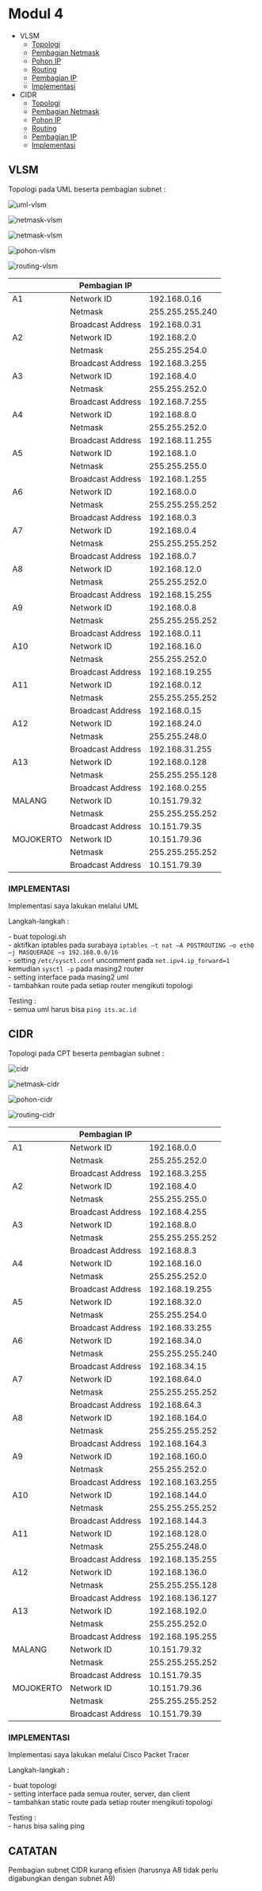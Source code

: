 # Modul 4

 - VLSM
	 * <a href="#topologi-vlsm">Topologi</a>
	 * <a href="#netmask-vlsm">Pembagian Netmask</a>
	 * <a href="#pohon-vlsm">Pohon IP</a>
     * <a href="#routing-vlsm">Routing</a>
     * <a href="#pembagian-ip-vlsm">Pembagian IP</a>
     * <a href="#implementasi-vlsm">Implementasi</a>
 - CIDR
	 * <a href="#topologi-cidr">Topologi</a>
	 * <a href="#netmask-cidr">Pembagian Netmask</a>
	 * <a href="#pohon-cidr">Pohon IP</a>
     * <a href="#routing-cidr">Routing</a>
     * <a href="#pembagian-ip-cidr">Pembagian IP</a>
     * <a href="#implementasi-cidr">Implementasi</a>

## VLSM
<justify></justify>
<a id="topologi-vlsm"></a>
<p></p>
<p>Topologi pada UML beserta pembagian subnet : </p>

![uml-vlsm](img/uml-vlsm.png)
<a id="netmask-vlsm"></a>
<p></p>

![netmask-vlsm](img/netmask-vlsm.png)

![netmask-vlsm](img/rekap-netmask-vlsm.png)

<a id="pohon-vlsm"></a>
<p></p>

![pohon-vlsm](img/pohon-vlsm.png)

<a id="routing-vlsm"></a>
<p></p>

![routing-vlsm](img/routing-vlsm.png)

<a id="pembagian-ip-vlsm"></a>
<p></p>

|              | Pembagian IP      |                  |
|--------------|-------------------|------------------|
| A1           | Network ID        | 192.168.0.16     |
|              | Netmask           | 255.255.255.240  |
|              | Broadcast Address | 192.168.0.31     |
| A2           | Network ID        | 192.168.2.0      |
|              | Netmask           | 255.255.254.0    |
|              | Broadcast Address | 192.168.3.255    |
| A3           | Network ID        | 192.168.4.0      |
|              | Netmask           | 255.255.252.0    |
|              | Broadcast Address | 192.168.7.255    |
| A4           | Network ID        | 192.168.8.0      |
|              | Netmask           | 255.255.252.0    |
|              | Broadcast Address | 192.168.11.255   |
| A5           | Network ID        | 192.168.1.0      |
|              | Netmask           | 255.255.255.0    |
|              | Broadcast Address | 192.168.1.255    |
| A6           | Network ID        | 192.168.0.0      |
|              | Netmask           | 255.255.255.252  |
|              | Broadcast Address | 192.168.0.3      |
| A7           | Network ID        | 192.168.0.4      |
|              | Netmask           | 255.255.255.252  |
|              | Broadcast Address | 192.168.0.7      |
| A8           | Network ID        | 192.168.12.0     |
|              | Netmask           | 255.255.252.0    |
|              | Broadcast Address | 192.168.15.255   |
| A9           | Network ID        | 192.168.0.8      |
|              | Netmask           | 255.255.255.252  |
|              | Broadcast Address | 192.168.0.11     |
| A10          | Network ID        | 192.168.16.0     |
|              | Netmask           | 255.255.252.0    |
|              | Broadcast Address | 192.168.19.255   |
| A11          | Network ID        | 192.168.0.12     |
|              | Netmask           | 255.255.255.252  |
|              | Broadcast Address | 192.168.0.15     |
| A12          | Network ID        | 192.168.24.0     |
|              | Netmask           | 255.255.248.0    |
|              | Broadcast Address | 192.168.31.255   |
| A13          | Network ID        | 192.168.0.128    |
|              | Netmask           | 255.255.255.128  |
|              | Broadcast Address | 192.168.0.255    |
| MALANG       | Network ID        | 10.151.79.32     |
|              | Netmask           | 255.255.255.252  |
|              | Broadcast Address | 10.151.79.35     |
| MOJOKERTO    | Network ID        | 10.151.79.36     |
|              | Netmask           | 255.255.255.252  |
|              | Broadcast Address | 10.151.79.39     |

<a id="implementasi-vlsm"></a>
<p></p>

### IMPLEMENTASI
<p>Implementasi saya lakukan melalui UML</p>

<p>Langkah-langkah :</p>
<p>- buat topologi.sh <br>
- aktifkan iptables pada surabaya <code>iptables –t nat –A POSTROUTING –o eth0 –j MASQUERADE –s 192.168.0.0/16</code><br>
- setting <code>/etc/sysctl.conf</code> uncomment pada <code>net.ipv4.ip_forward=1</code> kemudian <code>sysctl -p</code> pada masing2 router<br>
- setting interface pada masing2 uml<br>
- tambahkan route pada setiap router mengikuti topologi</p>

<p>Testing :<br>
- semua uml harus bisa <code>ping its.ac.id</code></p>

</justify>

## CIDR
<justify>
<a id="topologi-cidr"></a>
<p></p>
<p>Topologi pada CPT beserta pembagian subnet : </p>

![cidr](img/cidr.png)
<a id="netmask-cidr"></a>
<p></p>

![netmask-cidr](img/netmask-cidr.png)

<a id="pohon-cidr"></a>
<p></p>

![pohon-cidr](img/pohon-cidr.png)

<a id="routing-cidr"></a>
<p></p>

![routing-cidr](img/routing-cidr.png)

<a id="pembagian-ip-cidr"></a>
<p></p>

|              |   Pembagian IP    |                  |
|--------------|-------------------|------------------|
| A1           | Network ID        | 192.168.0.0      |
|              | Netmask           | 255.255.252.0    |
|              | Broadcast Address | 192.168.3.255    |
| A2           | Network ID        | 192.168.4.0      |
|              | Netmask           | 255.255.255.0    |
|              | Broadcast Address | 192.168.4.255    |
| A3           | Network ID        | 192.168.8.0      |
|              | Netmask           | 255.255.255.252  |
|              | Broadcast Address | 192.168.8.3      |
| A4           | Network ID        | 192.168.16.0     |
|              | Netmask           | 255.255.252.0    |
|              | Broadcast Address | 192.168.19.255   |
| A5           | Network ID        | 192.168.32.0     |
|              | Netmask           | 255.255.254.0    |
|              | Broadcast Address | 192.168.33.255   |
| A6           | Network ID        | 192.168.34.0     |
|              | Netmask           | 255.255.255.240  |
|              | Broadcast Address | 192.168.34.15    |
| A7           | Network ID        | 192.168.64.0     |
|              | Netmask           | 255.255.255.252  |
|              | Broadcast Address | 192.168.64.3     |
| A8           | Network ID        | 192.168.164.0    |
|              | Netmask           | 255.255.255.252  |
|              | Broadcast Address | 192.168.164.3    |
| A9           | Network ID        | 192.168.160.0    |
|              | Netmask           | 255.255.252.0    |
|              | Broadcast Address | 192.168.163.255  |
| A10          | Network ID        | 192.168.144.0    |
|              | Netmask           | 255.255.255.252  |
|              | Broadcast Address | 192.168.144.3    |
| A11          | Network ID        | 192.168.128.0    |
|              | Netmask           | 255.255.248.0    |
|              | Broadcast Address | 192.168.135.255  |
| A12          | Network ID        | 192.168.136.0    |
|              | Netmask           | 255.255.255.128  |
|              | Broadcast Address | 192.168.136.127  |
| A13          | Network ID        | 192.168.192.0    |
|              | Netmask           | 255.255.252.0    |
|              | Broadcast Address | 192.168.195.255  |
| MALANG       | Network ID        | 10.151.79.32     |
|              | Netmask           | 255.255.255.252  |
|              | Broadcast Address | 10.151.79.35     |
| MOJOKERTO    | Network ID        | 10.151.79.36     |
|              | Netmask           | 255.255.255.252  |
|              | Broadcast Address | 10.151.79.39     |

<a id="implementasi-cidr"></a>
<p></p>

### IMPLEMENTASI
<p>Implementasi saya lakukan melalui Cisco Packet Tracer</p>

<p>Langkah-langkah :</p>
<p>- buat topologi <br>
- setting interface pada semua router, server, dan client<br>
- tambahkan static route pada setiap router mengikuti topologi</p>

<p>Testing :<br>
- harus bisa saling ping</p>

</justify>

## CATATAN
<justify>
<p>Pembagian subnet CIDR kurang efisien (harusnya A8 tidak perlu digabungkan dengan subnet A9)</p>
</justify>